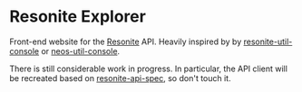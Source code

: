 # Resonite Explorer

Front-end website for the [Resonite](https://resonite.com/) API. Heavily inspired by by [resonite-util-console](https://github.com/rheniumNV/resonite-util-console) or [neos-util-console](https://github.com/NeosSharedProject/neos-util-console).

There is still considerable work in progress. In particular, the API client will be recreated based on [resonite-api-spec](https://github.com/eai04191/resonite-api-spec), so don't touch it.
